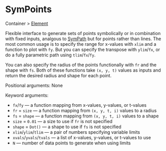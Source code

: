 # SymPoints

<span class="inherit">Container > [Element](#Element)</span>

Flexible interface to generate sets of points symbolically or in combination with fixed inputs, analgous to [SymPath](#SymPath) but for points rather than lines. The most common usage is to specify the range for x-values with `xlim` and a function to plot with `fy`. But you can specify the transpose with `ylim`/`fx`, or do a fully parametric path using `tlim`/`fx`/`fy`.

You can also specify the radius of the points functionally with `fr` and the shape with `fs`. Both of these functions take `(x, y, t)` values as inputs and return the desired radius and shape for each point.

Positional arguments: None

Keyword arguments:
- `fx`/`fy` — a function mapping from x-values, y-values, or t-values
- `fr` = `size` — a function mapping from `(x, y, t, i)` values to a radius
- `fs` = `shape` — a function mapping from `(x, y, t, i)` values to a shape
- `size` = `0.01` — a size to use if `fr` is not specified
- `shape` = `Dot()` — a shape to use if `fs` is not specified
- `xlim`/`ylim`/`tlim` — a pair of numbers specifying variable limits
- `xvals`/`yvals`/`tvals` — a list of x-values, y-values, or t-values to use
- `N` — number of data points to generate when using limits
